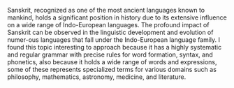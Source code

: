 Sanskrit, recognized as one of the most ancient languages known to mankind, holds a significant position in history due to its extensive influence on a wide range of Indo-European languages. The profound impact of Sanskrit can be observed in the linguistic development and evolution of numer-ous languages that fall under the Indo-European language family. I found this topic interesting to approach because it has a highly systematic and regular grammar with precise rules for word formation, syntax, and phonetics, also because it holds a wide range of words and expressions, some of these represents specialized terms for various domains such as philosophy, mathematics, astronomy, medicine, and literature.
